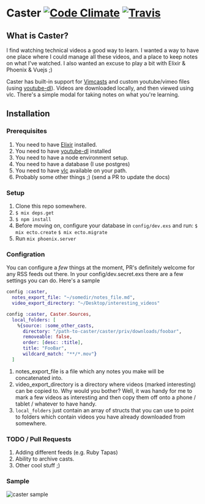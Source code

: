 # Caster [![Code Climate](https://codeclimate.com/github/patrickdavey/caster.png)](https://codeclimate.com/github/patrickdavey/caster) [![Travis](https://api.travis-ci.org/patrickdavey/caster.svg?branch=master)](https://api.travis-ci.org/patrickdavey/caster.svg?branch=master)

## What is Caster?

I find watching technical videos a good way to learn. I wanted a way to have one place where I could manage all these videos, and a place to keep notes on what I've watched. I also wanted an excuse to play a bit with Elixir & Phoenix & Vuejs ;)

Caster has built-in support for [Vimcasts](http://vimcasts.org) and custom youtube/vimeo files (using [youtube-dl](https://rg3.github.io/youtube-dl/)).  Videos are downloaded locally, and then viewed using vlc. There's a simple modal for taking notes on what you're learning.


## Installation

### Prerequisites
1. You need to have [Elixir](http://elixir-lang.org/) installed.
2. You need to have [youtube-dl](https://rg3.github.io/youtube-dl/) installed
3. You need to have a node environment setup.
3. You need to have a database (I use postgres)
3. You need to have [vlc](http://www.videolan.org/index.html) available on your path.
4. Probably some other things ;) (send a PR to update the docs)

### Setup
1. Clone this repo somewhere.
2. `$ mix deps.get`
3. `$ npm install`
4. Before moving on, configure your database in `config/dev.exs` and run:
    `$ mix ecto.create`
    `$ mix ecto.migrate`
5. Run `mix phoenix.server`

### Configration

You can configure a _few_ things at the moment, PR's definitely welcome for any RSS feeds out there. In your config/dev.secret.exs there are a few settings you can do.  Here's a sample

```elixir
config :caster,
  notes_export_file: "~/somedir/notes_file.md",
  video_export_directory: "~/Desktop/interesting_videos"

config :caster, Caster.Sources,
  local_folders: [
    %{source: :some_other_casts,
      directory: "/path-to-caster/caster/priv/downloads/foobar",
      removeable: false,
      order: [desc: :title],
      title: "FooBar",
      wildcard_match: "**/*.mov"}
  ]
```

1. notes_export_file is a file which any notes you make will be concatenated into.
2. video_export_directory is a directory where videos (marked interesting) can be copied to. Why would you bother? Well, it was handy for me to mark a few videos as interesting and then copy them off onto a phone / tablet / whatever to have handy.
3. `local_folders` just contain an array of structs that you can use to point to folders which contain videos you have already downloaded from somewhere.

### TODO / Pull Requests
1. Adding different feeds (e.g. Ruby Tapas)
2. Ability to archive casts.
3. Other cool stuff ;)

### Sample
![caster sample](https://media.giphy.com/media/xUA7bgP2YXOBomUGD6/giphy.gif)
